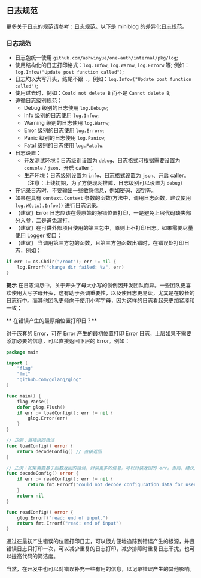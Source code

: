## 日志规范

更多关于日志的规范请参考：[日志规范](https://konglingfei.com/onex/convention/log.html)。以下是 miniblog 的差异化日志规范。

### 日志规范

- 日志包统一使用 `github.com/ashwinyue/one-auth/internal/pkg/log`;
- 使用结构化的日志打印格式：`log.Infow`, `log.Warnw`, `log.Errorw` 等; 例如：`log.Infow("Update post function called")`;
- 日志均以大写开头，结尾不跟 `.`，例如：`log.Infow("Update post function called")`;
- 使用过去时，例如：`Could not delete B` 而不是 `Cannot delete B`;
- 遵循日志级别规范：
  - Debug 级别的日志使用 `log.Debugw`;
  - Info 级别的日志使用 `log.Infow`;
  - Warning 级别的日志使用 `log.Warnw`;
  - Error 级别的日志使用 `log.Errorw`;
  - Panic 级别的日志使用 `log.Panicw`;
  - Fatal 级别的日志使用 `log.Fatalw`.
- 日志设置：
  - 开发测试环境：日志级别设置为 `debug`、日志格式可根据需要设置为 `console` / `json`、开启 caller；
  - 生产环境：日志级别设置为 `info`、日志格式设置为 `json`、开启 caller。（注意：上线初期，为了方便现网排障，日志级别可以设置为 `debug`）
- 在记录日志时，不要输出一些敏感信息，例如密码、密钥等。
- 如果在具有 `context.Context` 参数的函数/方法中，调用日志函数，建议使用 `log.W(ctx).Infow()` 进行日志记录。
- 【建议】Error 日志应该在最原始的报错位置打印，一是避免上层代码缺失部分入参，二是避免漏打。
- 【建议】在可供外部项目使用的第三包中，原则上不打印日志。如果需要尽量使用 Logger 接口；
- 【建议】 当调用第三方包的函数，且第三方包函数出错时，在错误处打印日志，例如：
```go
if err := os.Chdir("/root"); err != nil {
    log.Errorf("change dir failed: %v", err)
}
```

**提示**
在日志消息中，关于开头字母大小写的惯例因开发团队而异。一些团队更喜欢使用大写字母开头，这有助于强调重要性，以及使日志更易读，尤其是在较长的日志行中。而其他团队更倾向于使用小写字母，因为这样的日志看起来更加紧凑和一致；

** 在错误产生的最原始位置打印日？**

对于嵌套的 Error，可在 Error 产生的最初位置打印 Error 日志，上层如果不需要添加必要的信息，可以直接返回下层的 Error。例如：

```go
package main

import (
	"flag"
	"fmt"
	"github.com/golang/glog"
)

func main() {
	flag.Parse()
	defer glog.Flush()
	if err := loadConfig(); err != nil {
		glog.Error(err)
	}
}

// 正例：直接返回错误
func loadConfig() error {
	return decodeConfig() // 直接返回
}

// 正例：如果需要基于函数返回的错误，封装更多的信息，可以封装返回的 err。否则，建议直接返回 err
func decodeConfig() error {
	if err := readConfig(); err != nil {
		return fmt.Errorf("could not decode configuration data for user %s: %v", "colin", err) // 添加必要的信息，用户名称
	}
	return nil
}

func readConfig() error {
	glog.Errorf("read: end of input.")
	return fmt.Errorf("read: end of input")
}
```

通过在最初产生错误的位置打印日志，可以很方便地追踪到错误产生的根源，并且错误日志只打印一次，可以减少重复的日志打印，减少排障时重复日志干扰，也可以提高代码的简洁度。

当然，在开发中也可以对错误补充一些有用的信息，以记录错误产生的其他影响。
